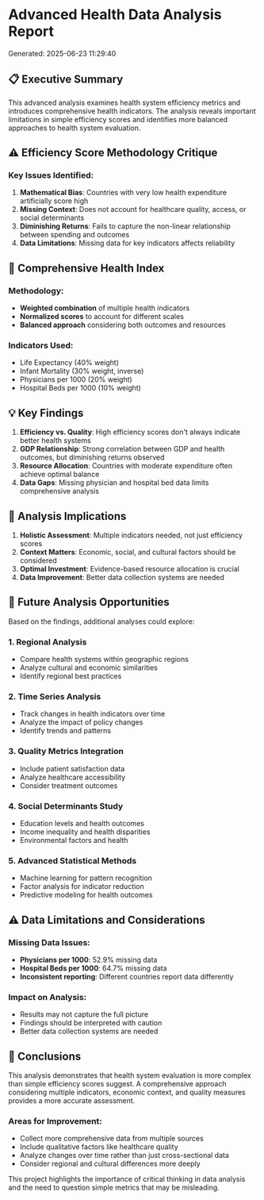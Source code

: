 # Advanced Health Data Analysis Report
Generated: 2025-06-23 11:29:40

## 📋 Executive Summary
This advanced analysis examines health system efficiency metrics and introduces comprehensive health indicators.
The analysis reveals important limitations in simple efficiency scores and identifies more balanced approaches to health system evaluation.

## ⚠️ Efficiency Score Methodology Critique
### Key Issues Identified:
1. **Mathematical Bias**: Countries with very low health expenditure artificially score high
2. **Missing Context**: Does not account for healthcare quality, access, or social determinants
3. **Diminishing Returns**: Fails to capture the non-linear relationship between spending and outcomes
4. **Data Limitations**: Missing data for key indicators affects reliability

## 🏥 Comprehensive Health Index
### Methodology:
- **Weighted combination** of multiple health indicators
- **Normalized scores** to account for different scales
- **Balanced approach** considering both outcomes and resources

### Indicators Used:
- Life Expectancy (40% weight)
- Infant Mortality (30% weight, inverse)
- Physicians per 1000 (20% weight)
- Hospital Beds per 1000 (10% weight)

## 💡 Key Findings
1. **Efficiency vs. Quality**: High efficiency scores don't always indicate better health systems
2. **GDP Relationship**: Strong correlation between GDP and health outcomes, but diminishing returns observed
3. **Resource Allocation**: Countries with moderate expenditure often achieve optimal balance
4. **Data Gaps**: Missing physician and hospital bed data limits comprehensive analysis

## 🎯 Analysis Implications
1. **Holistic Assessment**: Multiple indicators needed, not just efficiency scores
2. **Context Matters**: Economic, social, and cultural factors should be considered
3. **Optimal Investment**: Evidence-based resource allocation is crucial
4. **Data Improvement**: Better data collection systems are needed

## 🔬 Future Analysis Opportunities
Based on the findings, additional analyses could explore:

### 1. **Regional Analysis**
- Compare health systems within geographic regions
- Analyze cultural and economic similarities
- Identify regional best practices

### 2. **Time Series Analysis**
- Track changes in health indicators over time
- Analyze the impact of policy changes
- Identify trends and patterns

### 3. **Quality Metrics Integration**
- Include patient satisfaction data
- Analyze healthcare accessibility
- Consider treatment outcomes

### 4. **Social Determinants Study**
- Education levels and health outcomes
- Income inequality and health disparities
- Environmental factors and health

### 5. **Advanced Statistical Methods**
- Machine learning for pattern recognition
- Factor analysis for indicator reduction
- Predictive modeling for health outcomes

## ⚠️ Data Limitations and Considerations
### Missing Data Issues:
- **Physicians per 1000**: 52.9% missing data
- **Hospital Beds per 1000**: 64.7% missing data
- **Inconsistent reporting**: Different countries report data differently

### Impact on Analysis:
- Results may not capture the full picture
- Findings should be interpreted with caution
- Better data collection systems are needed

## 🎯 Conclusions
This analysis demonstrates that health system evaluation is more complex than simple efficiency scores suggest.
A comprehensive approach considering multiple indicators, economic context, and quality measures provides a more accurate assessment.

### Areas for Improvement:
- Collect more comprehensive data from multiple sources
- Include qualitative factors like healthcare quality
- Analyze changes over time rather than just cross-sectional data
- Consider regional and cultural differences more deeply

This project highlights the importance of critical thinking in data analysis and the need to question simple metrics that may be misleading.